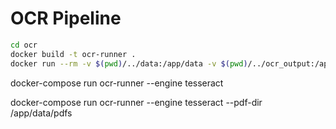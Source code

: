 # OCR Pipeline

```bash
cd ocr
docker build -t ocr-runner .
docker run --rm -v $(pwd)/../data:/app/data -v $(pwd)/../ocr_output:/app/ocr_output ocr-runner python runner.py --engine tesseract
```

docker-compose run ocr-runner --engine tesseract

docker-compose run ocr-runner --engine tesseract --pdf-dir /app/data/pdfs